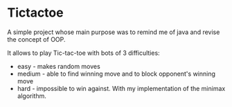 # Tictactoe

A simple project whose main purpose was to remind me of java and revise the concept of OOP.
 
It allows to play Tic-tac-toe with bots of 3 difficulties:
 - easy - makes random moves
 - medium - able to find winning move and to block opponent's winning move
 - hard - impossible to win against. With my implementation of the minimax algorithm.
